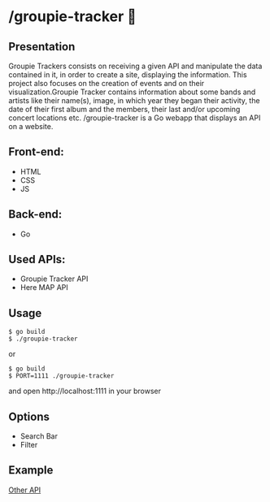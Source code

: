 # /groupie-tracker 🎸

## Presentation
Groupie Trackers consists on receiving a given API and manipulate the data contained in it, in order to create a site, displaying the information. This project also focuses on the creation of events and on their visualization.Groupie Tracker contains information about some bands and artists like their name(s), image, in which year they began their activity, the date of their first album and the members, their last and/or upcoming concert locations etc.
/groupie-tracker is a Go webapp that displays an API on a website.

## Front-end:
- HTML
- CSS
- JS
## Back-end:
- Go

## Used APIs:
- Groupie Tracker API
- Here MAP API

## Usage
```
$ go build
$ ./groupie-tracker
```
or
```
$ go build
$ PORT=1111 ./groupie-tracker
```
and open http://localhost:1111 in your browser
## Options
- Search Bar
- Filter 

## Example
 [Other API](https://rickandmortyapi.com/)